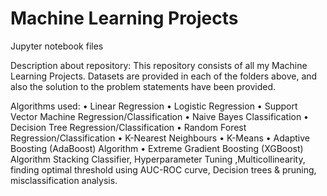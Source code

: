 # Machine Learning Projects 
Jupyter notebook  files

Description about repository:
This repository consists of all my Machine Learning Projects. Datasets are provided in each of the folders above, and also the solution to the problem statements have been provided.

Algorithms used:
• Linear Regression
• Logistic Regression
• Support Vector Machine Regression/Classification
• Naive Bayes Classification
• Decision Tree Regression/Classification
• Random Forest Regression/Classification
• K-Nearest Neighbours
• K-Means
• Adaptive Boosting (AdaBoost) Algorithm
• Extreme Gradient Boosting (XGBoost) Algorithm
 Stacking Classifier, Hyperparameter Tuning ,Multicollinearity, finding optimal threshold using AUC-ROC curve, Decision trees & pruning, misclassification analysis.

